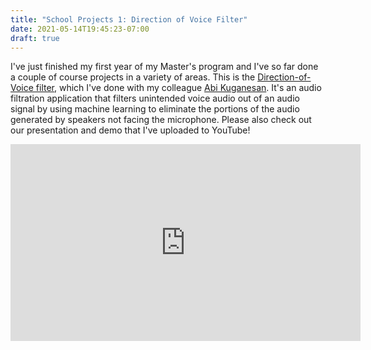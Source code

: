 ```yaml
---
title: "School Projects 1: Direction of Voice Filter"
date: 2021-05-14T19:45:23-07:00
draft: true
---
```


I've just finished my first year of my Master's program and I've so far done a couple of course projects in a variety of areas. This is the [Direction-of-Voice filter](https://github.com/AudioMLLab/dov-audio-filter), which I've done with my colleague [Abi Kuganesan](https://dfp.ubc.ca/people/trainees/abi-kuganesan). It's an audio filtration application that filters unintended voice audio out of an audio signal by using machine learning to eliminate the portions of the audio generated by speakers not facing the microphone. Please also check out our presentation and demo that I've uploaded to YouTube!

<iframe width="560" height="315" src="https://www.youtube.com/embed/nnrvyUJkKbo" title="YouTube video player" frameborder="0" allow="accelerometer; autoplay; clipboard-write; encrypted-media; gyroscope; picture-in-picture" allowfullscreen></iframe>
